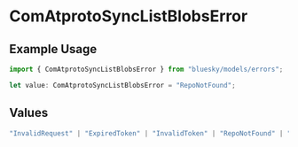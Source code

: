 # ComAtprotoSyncListBlobsError

## Example Usage

```typescript
import { ComAtprotoSyncListBlobsError } from "bluesky/models/errors";

let value: ComAtprotoSyncListBlobsError = "RepoNotFound";
```

## Values

```typescript
"InvalidRequest" | "ExpiredToken" | "InvalidToken" | "RepoNotFound" | "RepoTakendown" | "RepoSuspended" | "RepoDeactivated"
```